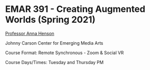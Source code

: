 # EMAR 391 - Creating Augmented Worlds (Spring 2021)

[Professor Anna Henson](ahenson4@unl.edu)

Johnny Carson Center for Emerging Media Arts

Course Format: Remote Synchronous - Zoom & Social VR

Course Days/Times: Tuesday and Thursday PM

